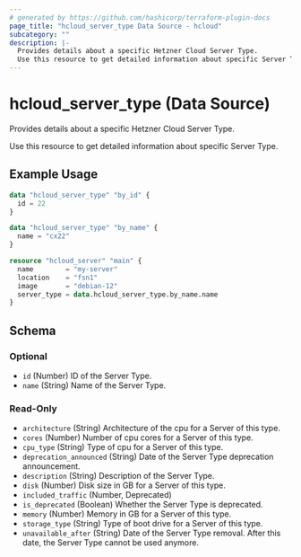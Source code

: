 ```yaml
---
# generated by https://github.com/hashicorp/terraform-plugin-docs
page_title: "hcloud_server_type Data Source - hcloud"
subcategory: ""
description: |-
  Provides details about a specific Hetzner Cloud Server Type.
  Use this resource to get detailed information about specific Server Type.
---
```


# hcloud_server_type (Data Source)

Provides details about a specific Hetzner Cloud Server Type.

Use this resource to get detailed information about specific Server Type.

## Example Usage

```terraform
data "hcloud_server_type" "by_id" {
  id = 22
}

data "hcloud_server_type" "by_name" {
  name = "cx22"
}

resource "hcloud_server" "main" {
  name        = "my-server"
  location    = "fsn1"
  image       = "debian-12"
  server_type = data.hcloud_server_type.by_name.name
}
```

<!-- schema generated by tfplugindocs -->
## Schema

### Optional

- `id` (Number) ID of the Server Type.
- `name` (String) Name of the Server Type.

### Read-Only

- `architecture` (String) Architecture of the cpu for a Server of this type.
- `cores` (Number) Number of cpu cores for a Server of this type.
- `cpu_type` (String) Type of cpu for a Server of this type.
- `deprecation_announced` (String) Date of the Server Type deprecation announcement.
- `description` (String) Description of the Server Type.
- `disk` (Number) Disk size in GB for a Server of this type.
- `included_traffic` (Number, Deprecated)
- `is_deprecated` (Boolean) Whether the Server Type is deprecated.
- `memory` (Number) Memory in GB for a Server of this type.
- `storage_type` (String) Type of boot drive for a Server of this type.
- `unavailable_after` (String) Date of the Server Type removal. After this date, the Server Type cannot be used anymore.
